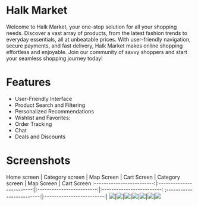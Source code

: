 #  Halk Market
Welcome to Halk Market, your one-stop solution for all your shopping needs. Discover a vast array of products, from the latest fashion trends to everyday essentials, all at unbeatable prices. With user-friendly navigation, secure payments, and fast delivery, Halk Market makes online shopping effortless and enjoyable. Join our community of savvy shoppers and start your seamless shopping journey today!

# Features
  * User-Friendly Interface
  * Product Search and Filtering
  * Personalized Recommendations
  * Wishlist and Favorites:
  * Order Tracking
  * Chat
  * Deals and Discounts

# Screenshots

Home screen            |   Category screen             |  Map Screen       |  Cart Screen           |   Category screen             |  Map Screen       |  Cart Screen
:-------------------------:|:-------------------------:|:-------------------------:|:-------------------------: :-------------------------:|:-------------------------:|
![](https://github.com/GulshirinAved/halkMarket_ecommerce/blob/main/screenshots/home.png?raw=true)|![](https://github.com/GulshirinAved/halkMarket_ecommerce/blob/main/screenshots/category.png?raw=true)|![](https://github.com/GulshirinAved/halkMarket_ecommerce/blob/main/screenshots/map.png?raw=true)|![](https://github.com/GulshirinAved/halkMarket_ecommerce/blob/main/screenshots/cart.png?raw=true)|![](https://github.com/GulshirinAved/halkMarket_ecommerce/blob/main/screenshots/cart.png?raw=true)|![](https://github.com/GulshirinAved/halkMarket_ecommerce/blob/main/screenshots/cart.png?raw=true)|![](https://github.com/GulshirinAved/halkMarket_ecommerce/blob/main/screenshots/cart.png?raw=true)
